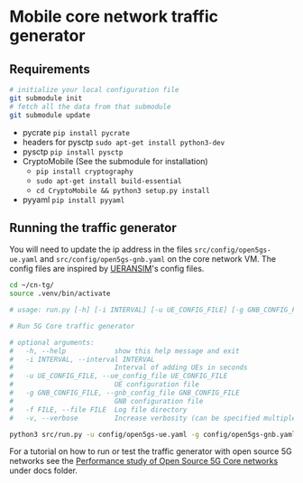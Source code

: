 # Mobile core network traffic generator

## Requirements

```bash
# initialize your local configuration file
git submodule init
# fetch all the data from that submodule
git submodule update
```

- pycrate `pip install pycrate`
- headers for pysctp `sudo apt-get install python3-dev`
- pysctp `pip install pysctp`
- CryptoMobile (See the submodule for installation)
    - `pip install cryptography`
    - `sudo apt-get install build-essential`
    - `cd CryptoMobile && python3 setup.py install`
- pyyaml `pip install pyyaml`

## Running the traffic generator

You will need to update the ip address in the files `src/config/open5gs-ue.yaml` and  `src/config/open5gs-gnb.yaml` on the core network VM. The config files are inspired by [UERANSIM](https://github.com/aligungr/UERANSIM)'s config files.

```bash
cd ~/cn-tg/
source .venv/bin/activate

# usage: run.py [-h] [-i INTERVAL] [-u UE_CONFIG_FILE] [-g GNB_CONFIG_FILE] [-f FILE] [-v]

# Run 5G Core traffic generator

# optional arguments:
#   -h, --help            show this help message and exit
#   -i INTERVAL, --interval INTERVAL
#                         Interval of adding UEs in seconds
#   -u UE_CONFIG_FILE, --ue_config_file UE_CONFIG_FILE
#                         UE configuration file
#   -g GNB_CONFIG_FILE, --gnb_config_file GNB_CONFIG_FILE
#                         GNB configuration file
#   -f FILE, --file FILE  Log file directory
#   -v, --verbose         Increase verbosity (can be specified multiple times)

python3 src/run.py -u config/open5gs-ue.yaml -g config/open5gs-gnb.yaml -vvv
```

For a tutorial on how to run or test the traffic generator with open source 5G networks see the [Performance study of Open Source 5G Core networks](docs/PERFORMANCE_STUDY_OF_5G_CORES.md) under docs folder.